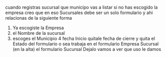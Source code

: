 cuando registras sucursal
que municipo vas a listar
si no has escogido la empresa
creo que en eso Sucursales debe ser un solo formulario
y ahi relacionas
de la siguiente forma
1. Ya escogiste la Empresa
2. el Nombre de la sucursal
3. escoges el Municipio
4 fecha Inicio
quitale fecha de cierre
y quita el Estado del formulario
o sea  trabaja  en el  formulario  Empresa Sucursal (en la alta)
el formulario Sucursal Dejalo
vamos a ver que uso le damos